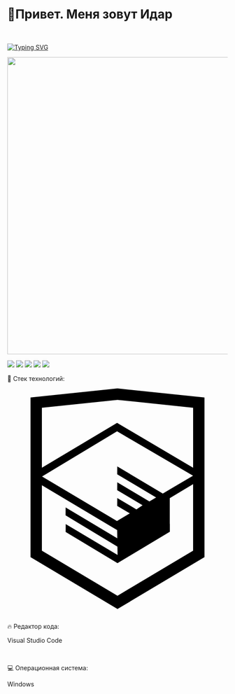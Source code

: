 <div display: flex; flex-direction:row;>
  <h1>👋Привет. Меня зовут Идар</h1>

  <br>

  [![Typing SVG](https://readme-typing-svg.herokuapp.com?color=%2336BCF7&lines=Я+frontend+разработчик&size=35)](https://git.io/typing-svg)

  <div id="header" align="left">
    <img src="https://media.giphy.com/media/v1.Y2lkPTc5MGI3NjExam9kZjc2c2x5MWdsNWw0eWI5YjZrZTE3dzY0ZzNoZDR1MW1vcHZrYSZlcD12MV9pbnRlcm5hbF9naWZfYnlfaWQmY3Q9Zw/KOcI8b194P8aI/giphy.gif" width="679"/>
  </div>
</div>

![](https://github-profile-summary-cards.vercel.app/api/cards/profile-details?username=whynot3978&theme=solarized_dark)
![](https://github-profile-summary-cards.vercel.app/api/cards/most-commit-language?username=whynot3978&theme=solarized_dark)
![](https://github-profile-summary-cards.vercel.app/api/cards/repos-per-language?username=whynot3978&theme=solarized_dark)
![](https://github-profile-summary-cards.vercel.app/api/cards/stats?username=whynot3978&theme=solarized_dark)
![](https://github-profile-summary-cards.vercel.app/api/cards/productive-time?username=whynot3978&theme=solarized_dark)

<p>💬 Стек технологий: </p>
<div>
  <svg role="img" viewBox="0 0 24 24" xmlns="http://www.w3.org/2000/svg"><title>HTML Academy</title><path d="M12 0L2.524.994v17.368L12 24l9.476-5.638V.994L12.099.01 12 0zm8.236 17.657L12 22.557l-8.236-4.9v-7.119l8.2 4.881.014.885-5.626-3.349-.008.86 5.648 3.394.015.908-5.647-3.36-.008.86L12 19.01l5.703-3.412v-.862l-.008.004v-2.805l2.54-1.517v7.238zm-.006-8.162l-2.254 1.328-1.04.613-4.96-2.951-.009.858 4.24 2.521-.037.023-.092.054-.602.355-3.5-2.083-.009.859 2.763 1.643-.652.436-.015.01-2.088-1.23-.008.858 1.37.807-1.395.837-8.16-4.85 8.172-4.912v.001l8.276 4.823zm.006-.864l-8.28-4.882h-.002l-8.19 4.877V2.11L12 1.246l8.237.864v6.52z"/></svg>
</div>
<br>
<p>🔥 Редактор кода: </p>
<p>Visual Studio Code</p>
<br>
<p>💻 Операционная система: </p>
<p>Windows</p>
